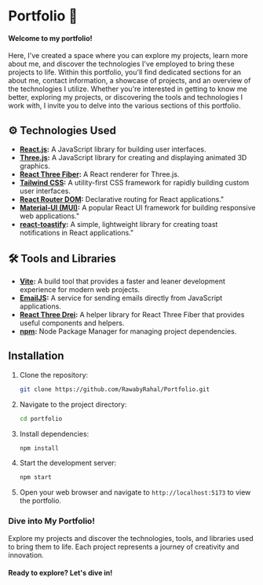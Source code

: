 # Portfolio 🌌

#### Welcome to my portfolio!

Here, I've created a space where you can explore my projects, learn more about me, and discover the technologies I've employed to bring these projects to life. Within this portfolio, you'll find dedicated sections for an about me, contact information, a showcase of projects, and an overview of the technologies I utilize. Whether you're interested in getting to know me better, exploring my projects, or discovering the tools and technologies I work with, I invite you to delve into the various sections of this portfolio.

## ⚙️ Technologies Used

- **[React.js](https://reactjs.org/):** A JavaScript library for building user interfaces.
- **[Three.js](https://threejs.org/):** A JavaScript library for creating and displaying animated 3D graphics.
- **[React Three Fiber](https://github.com/pmndrs/react-three-fiber):** A React renderer for Three.js.
- **[Tailwind CSS](https://tailwindcss.com/):** A utility-first CSS framework for rapidly building custom user interfaces.
- **[React Router DOM](https://reactrouter.com/):** Declarative routing for React applications."
- **[Material-UI (MUI)](https://mui.com/):** A popular React UI framework for building responsive web applications."
- **[react-toastify](https://github.com/fkhadra/react-toastify):** A simple, lightweight library for creating toast notifications in React applications."

## 🛠️ Tools and Libraries
- **[Vite](https://vitejs.dev/):** A build tool that provides a faster and leaner development experience for modern web projects.
- **[EmailJS](https://www.emailjs.com/):** A service for sending emails directly from JavaScript applications.
- **[React Three Drei](https://github.com/pmndrs/drei):** A helper library for React Three Fiber that provides useful components and helpers.
- **[npm](https://www.npmjs.com/):** Node Package Manager for managing project dependencies.




## Installation

1. Clone the repository:

   ```bash
   git clone https://github.com/RawabyRahal/Portfolio.git

2. Navigate to the project directory:
   ```bash
   cd portfolio

3. Install dependencies:
   ```bash
   npm install

4. Start the development server:
   ```bash
   npm start
5. Open your web browser and navigate to `http://localhost:5173` to view the portfolio.


### Dive into My Portfolio!

Explore my projects and discover the technologies, tools, and libraries used to bring them to life. Each project represents a journey of creativity and innovation.
#### Ready to explore? Let's dive in!

